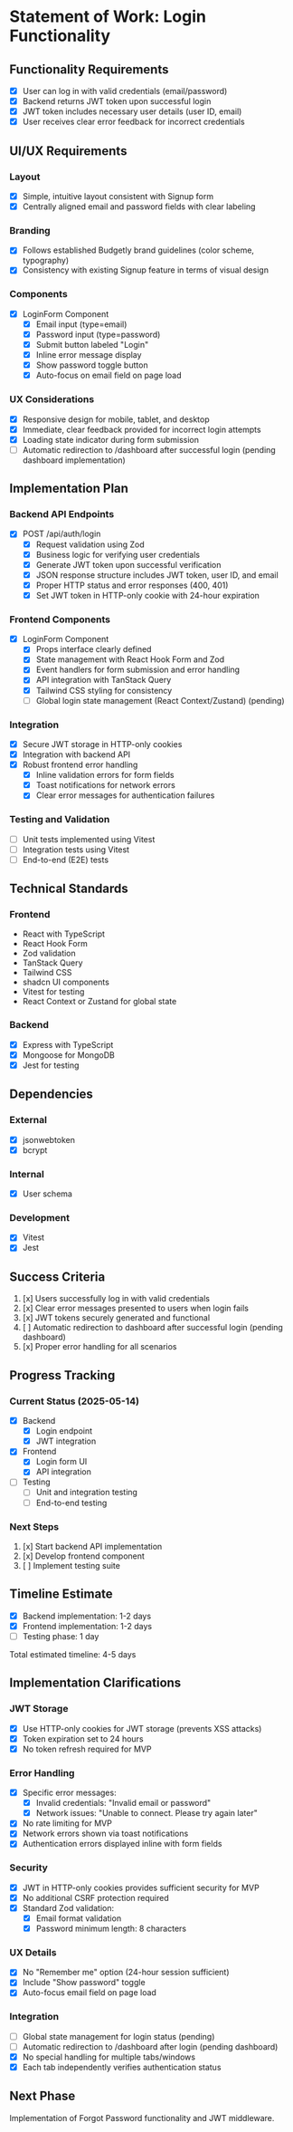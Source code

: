 # Statement of Work: Login Functionality

## Functionality Requirements

- [x] User can log in with valid credentials (email/password)
- [x] Backend returns JWT token upon successful login
- [x] JWT token includes necessary user details (user ID, email)
- [x] User receives clear error feedback for incorrect credentials

## UI/UX Requirements

### Layout

- [x] Simple, intuitive layout consistent with Signup form
- [x] Centrally aligned email and password fields with clear labeling

### Branding

- [x] Follows established Budgetly brand guidelines (color scheme, typography)
- [x] Consistency with existing Signup feature in terms of visual design

### Components

- [x] LoginForm Component
  - [x] Email input (type=email)
  - [x] Password input (type=password)
  - [x] Submit button labeled "Login"
  - [x] Inline error message display
  - [x] Show password toggle button
  - [x] Auto-focus on email field on page load

### UX Considerations

- [x] Responsive design for mobile, tablet, and desktop
- [x] Immediate, clear feedback provided for incorrect login attempts
- [x] Loading state indicator during form submission
- [ ] Automatic redirection to /dashboard after successful login (pending dashboard implementation)

## Implementation Plan

### Backend API Endpoints

- [x] POST /api/auth/login
  - [x] Request validation using Zod
  - [x] Business logic for verifying user credentials
  - [x] Generate JWT token upon successful verification
  - [x] JSON response structure includes JWT token, user ID, and email
  - [x] Proper HTTP status and error responses (400, 401)
  - [x] Set JWT token in HTTP-only cookie with 24-hour expiration

### Frontend Components

- [x] LoginForm Component
  - [x] Props interface clearly defined
  - [x] State management with React Hook Form and Zod
  - [x] Event handlers for form submission and error handling
  - [x] API integration with TanStack Query
  - [x] Tailwind CSS styling for consistency
  - [ ] Global login state management (React Context/Zustand) (pending)

### Integration

- [x] Secure JWT storage in HTTP-only cookies
- [x] Integration with backend API
- [x] Robust frontend error handling
  - [x] Inline validation errors for form fields
  - [x] Toast notifications for network errors
  - [x] Clear error messages for authentication failures

### Testing and Validation

- [ ] Unit tests implemented using Vitest
- [ ] Integration tests using Vitest
- [ ] End-to-end (E2E) tests

## Technical Standards

### Frontend

- React with TypeScript
- React Hook Form
- Zod validation
- TanStack Query
- Tailwind CSS
- shadcn UI components
- Vitest for testing
- React Context or Zustand for global state

### Backend

- [x] Express with TypeScript
- [x] Mongoose for MongoDB
- [x] Jest for testing

## Dependencies

### External

- [x] jsonwebtoken
- [x] bcrypt

### Internal

- [x] User schema

### Development

- [x] Vitest
- [x] Jest

## Success Criteria

1. [x] Users successfully log in with valid credentials
2. [x] Clear error messages presented to users when login fails
3. [x] JWT tokens securely generated and functional
4. [ ] Automatic redirection to dashboard after successful login (pending dashboard)
5. [x] Proper error handling for all scenarios

## Progress Tracking

### Current Status (2025-05-14)

- [x] Backend
  - [x] Login endpoint
  - [x] JWT integration
- [x] Frontend
  - [x] Login form UI
  - [x] API integration
- [ ] Testing
  - [ ] Unit and integration testing
  - [ ] End-to-end testing

### Next Steps

1. [x] Start backend API implementation
2. [x] Develop frontend component
3. [ ] Implement testing suite

## Timeline Estimate

- [x] Backend implementation: 1-2 days
- [x] Frontend implementation: 1-2 days
- [ ] Testing phase: 1 day

Total estimated timeline: 4-5 days

## Implementation Clarifications

### JWT Storage

- [x] Use HTTP-only cookies for JWT storage (prevents XSS attacks)
- [x] Token expiration set to 24 hours
- [x] No token refresh required for MVP

### Error Handling

- [x] Specific error messages:
  - [x] Invalid credentials: "Invalid email or password"
  - [x] Network issues: "Unable to connect. Please try again later"
- [x] No rate limiting for MVP
- [x] Network errors shown via toast notifications
- [x] Authentication errors displayed inline with form fields

### Security

- [x] JWT in HTTP-only cookies provides sufficient security for MVP
- [x] No additional CSRF protection required
- [x] Standard Zod validation:
  - [x] Email format validation
  - [x] Password minimum length: 8 characters

### UX Details

- [x] No "Remember me" option (24-hour session sufficient)
- [x] Include "Show password" toggle
- [x] Auto-focus email field on page load

### Integration

- [ ] Global state management for login status (pending)
- [ ] Automatic redirection to /dashboard after login (pending dashboard)
- [x] No special handling for multiple tabs/windows
- [x] Each tab independently verifies authentication status

## Next Phase

Implementation of Forgot Password functionality and JWT middleware.
